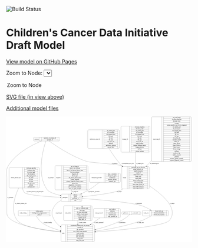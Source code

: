 <link rel='stylesheet' href="assets/style.css">
<link rel='stylesheet' href="https://unpkg.com/leaflet@1.5.1/dist/leaflet.css" integrity="sha512-xwE/Az9zrjBIphAcBb3F6JVqxf46+CDLwfLMHloNu6KEQCAWi6HcDUbeOfBIptF7tcCzusKFjFw2yuvEpDL9wQ==" crossorigin="">
<script type="text/javascript" src="https://code.jquery.com/jquery-3.2.1.min.js"></script>
<script type="text/javascript"  src="https://unpkg.com/leaflet@1.5.1/dist/leaflet.js"></script>
<script type="text/javascript" src="assets/actions.js"></script>

![Build Status](https://github.com/CBIIT/ccdi-model/actions/workflows/model-test-and-deploy.yml/badge.svg)

# Children's Cancer Data Initiative Draft Model

[View model on GitHub Pages](https://cbiit.github.io/ccdi-model/)



Zoom to Node: <select id="node_select">
  <option value="">Zoom to Node</option>
</select>
<div id="model"></div>

<p>
<a href="./model-desc/ccdi-model.svg">SVG file (in view above)</a>
<p>
<a href="./model-desc">Additional model files</a>
<div id='graph' style='display:off;'>
<svg width="2288pt" height="1551pt"
 viewBox="0.00 0.00 2288.45 1551.00" xmlns="http://www.w3.org/2000/svg" xmlns:xlink="http://www.w3.org/1999/xlink">
<g id="graph0" class="graph" transform="scale(1 1) rotate(0) translate(4 1547)">
<title>Perl</title>
<polygon fill="#ffffff" stroke="transparent" points="-4,4 -4,-1547 2284.4536,-1547 2284.4536,4 -4,4"/>
<!-- participant -->
<g id="node1" class="node">
<title>participant</title>
<path fill="none" stroke="#000000" d="M685.4536,-495.5C685.4536,-495.5 916.4536,-495.5 916.4536,-495.5 922.4536,-495.5 928.4536,-501.5 928.4536,-507.5 928.4536,-507.5 928.4536,-575.5 928.4536,-575.5 928.4536,-581.5 922.4536,-587.5 916.4536,-587.5 916.4536,-587.5 685.4536,-587.5 685.4536,-587.5 679.4536,-587.5 673.4536,-581.5 673.4536,-575.5 673.4536,-575.5 673.4536,-507.5 673.4536,-507.5 673.4536,-501.5 679.4536,-495.5 685.4536,-495.5"/>
<text text-anchor="middle" x="721.4536" y="-537.8" font-family="Times,serif" font-size="14.00" fill="#000000">participant</text>
<polyline fill="none" stroke="#000000" points="769.4536,-495.5 769.4536,-587.5 "/>
<text text-anchor="middle" x="779.9536" y="-537.8" font-family="Times,serif" font-size="14.00" fill="#000000"> </text>
<polyline fill="none" stroke="#000000" points="790.4536,-495.5 790.4536,-587.5 "/>
<text text-anchor="middle" x="848.9536" y="-572.3" font-family="Times,serif" font-size="14.00" fill="#000000">ethnicity</text>
<polyline fill="none" stroke="#000000" points="790.4536,-564.5 907.4536,-564.5 "/>
<text text-anchor="middle" x="848.9536" y="-549.3" font-family="Times,serif" font-size="14.00" fill="#000000">gender</text>
<polyline fill="none" stroke="#000000" points="790.4536,-541.5 907.4536,-541.5 "/>
<text text-anchor="middle" x="848.9536" y="-526.3" font-family="Times,serif" font-size="14.00" fill="#000000">participant_id</text>
<polyline fill="none" stroke="#000000" points="790.4536,-518.5 907.4536,-518.5 "/>
<text text-anchor="middle" x="848.9536" y="-503.3" font-family="Times,serif" font-size="14.00" fill="#000000">race</text>
<polyline fill="none" stroke="#000000" points="907.4536,-495.5 907.4536,-587.5 "/>
<text text-anchor="middle" x="917.9536" y="-537.8" font-family="Times,serif" font-size="14.00" fill="#000000"> </text>
</g>
<!-- study -->
<g id="node12" class="node">
<title>study</title>
<path fill="none" stroke="#000000" d="M683.9536,-.5C683.9536,-.5 1073.9536,-.5 1073.9536,-.5 1079.9536,-.5 1085.9536,-6.5 1085.9536,-12.5 1085.9536,-12.5 1085.9536,-195.5 1085.9536,-195.5 1085.9536,-201.5 1079.9536,-207.5 1073.9536,-207.5 1073.9536,-207.5 683.9536,-207.5 683.9536,-207.5 677.9536,-207.5 671.9536,-201.5 671.9536,-195.5 671.9536,-195.5 671.9536,-12.5 671.9536,-12.5 671.9536,-6.5 677.9536,-.5 683.9536,-.5"/>
<text text-anchor="middle" x="699.9536" y="-100.3" font-family="Times,serif" font-size="14.00" fill="#000000">study</text>
<polyline fill="none" stroke="#000000" points="727.9536,-.5 727.9536,-207.5 "/>
<text text-anchor="middle" x="738.4536" y="-100.3" font-family="Times,serif" font-size="14.00" fill="#000000"> </text>
<polyline fill="none" stroke="#000000" points="748.9536,-.5 748.9536,-207.5 "/>
<text text-anchor="middle" x="906.9536" y="-192.3" font-family="Times,serif" font-size="14.00" fill="#000000">experimental_strategy_and_data_subtype</text>
<polyline fill="none" stroke="#000000" points="748.9536,-184.5 1064.9536,-184.5 "/>
<text text-anchor="middle" x="906.9536" y="-169.3" font-family="Times,serif" font-size="14.00" fill="#000000">external_url</text>
<polyline fill="none" stroke="#000000" points="748.9536,-161.5 1064.9536,-161.5 "/>
<text text-anchor="middle" x="906.9536" y="-146.3" font-family="Times,serif" font-size="14.00" fill="#000000">phs_accession</text>
<polyline fill="none" stroke="#000000" points="748.9536,-138.5 1064.9536,-138.5 "/>
<text text-anchor="middle" x="906.9536" y="-123.3" font-family="Times,serif" font-size="14.00" fill="#000000">size_of_data_being_uploaded</text>
<polyline fill="none" stroke="#000000" points="748.9536,-115.5 1064.9536,-115.5 "/>
<text text-anchor="middle" x="906.9536" y="-100.3" font-family="Times,serif" font-size="14.00" fill="#000000">study_acronym</text>
<polyline fill="none" stroke="#000000" points="748.9536,-92.5 1064.9536,-92.5 "/>
<text text-anchor="middle" x="906.9536" y="-77.3" font-family="Times,serif" font-size="14.00" fill="#000000">study_data_types</text>
<polyline fill="none" stroke="#000000" points="748.9536,-69.5 1064.9536,-69.5 "/>
<text text-anchor="middle" x="906.9536" y="-54.3" font-family="Times,serif" font-size="14.00" fill="#000000">study_description</text>
<polyline fill="none" stroke="#000000" points="748.9536,-46.5 1064.9536,-46.5 "/>
<text text-anchor="middle" x="906.9536" y="-31.3" font-family="Times,serif" font-size="14.00" fill="#000000">study_name</text>
<polyline fill="none" stroke="#000000" points="748.9536,-23.5 1064.9536,-23.5 "/>
<text text-anchor="middle" x="906.9536" y="-8.3" font-family="Times,serif" font-size="14.00" fill="#000000">study_short_title</text>
<polyline fill="none" stroke="#000000" points="1064.9536,-.5 1064.9536,-207.5 "/>
<text text-anchor="middle" x="1075.4536" y="-100.3" font-family="Times,serif" font-size="14.00" fill="#000000"> </text>
</g>
<!-- participant&#45;&gt;study -->
<g id="edge16" class="edge">
<title>participant&#45;&gt;study</title>
<path fill="none" stroke="#000000" d="M673.36,-508.1583C642.1323,-493.6736 612.4134,-473.0997 593.9536,-444 549.9096,-374.5694 551.9387,-329.677 593.9536,-259 611.1114,-230.1375 635.7334,-206.3119 663.4128,-186.7426"/>
<polygon fill="#000000" stroke="#000000" points="665.4216,-189.6091 671.6948,-181.0711 661.4664,-183.8335 665.4216,-189.6091"/>
<text text-anchor="middle" x="644.4536" y="-347.8" font-family="Times,serif" font-size="14.00" fill="#000000">of_participant</text>
</g>
<!-- study_arm -->
<g id="node13" class="node">
<title>study_arm</title>
<path fill="none" stroke="#000000" d="M1686.4536,-317C1686.4536,-317 1983.4536,-317 1983.4536,-317 1989.4536,-317 1995.4536,-323 1995.4536,-329 1995.4536,-329 1995.4536,-374 1995.4536,-374 1995.4536,-380 1989.4536,-386 1983.4536,-386 1983.4536,-386 1686.4536,-386 1686.4536,-386 1680.4536,-386 1674.4536,-380 1674.4536,-374 1674.4536,-374 1674.4536,-329 1674.4536,-329 1674.4536,-323 1680.4536,-317 1686.4536,-317"/>
<text text-anchor="middle" x="1720.4536" y="-347.8" font-family="Times,serif" font-size="14.00" fill="#000000">study_arm</text>
<polyline fill="none" stroke="#000000" points="1766.4536,-317 1766.4536,-386 "/>
<text text-anchor="middle" x="1776.9536" y="-347.8" font-family="Times,serif" font-size="14.00" fill="#000000"> </text>
<polyline fill="none" stroke="#000000" points="1787.4536,-317 1787.4536,-386 "/>
<text text-anchor="middle" x="1880.9536" y="-370.8" font-family="Times,serif" font-size="14.00" fill="#000000">clinical_trial_arm</text>
<polyline fill="none" stroke="#000000" points="1787.4536,-363 1974.4536,-363 "/>
<text text-anchor="middle" x="1880.9536" y="-347.8" font-family="Times,serif" font-size="14.00" fill="#000000">clinical_trial_identifier</text>
<polyline fill="none" stroke="#000000" points="1787.4536,-340 1974.4536,-340 "/>
<text text-anchor="middle" x="1880.9536" y="-324.8" font-family="Times,serif" font-size="14.00" fill="#000000">clinical_trial_repository</text>
<polyline fill="none" stroke="#000000" points="1974.4536,-317 1974.4536,-386 "/>
<text text-anchor="middle" x="1984.9536" y="-347.8" font-family="Times,serif" font-size="14.00" fill="#000000"> </text>
</g>
<!-- participant&#45;&gt;study_arm -->
<g id="edge17" class="edge">
<title>participant&#45;&gt;study_arm</title>
<path fill="none" stroke="#000000" d="M928.5615,-533.1418C1134.5686,-518.6362 1530.882,-486.2595 1664.9536,-444 1703.6189,-431.8127 1743.6005,-410.5658 1775.0685,-391.5065"/>
<polygon fill="#000000" stroke="#000000" points="1777.0214,-394.4145 1783.7102,-386.1981 1773.3575,-388.45 1777.0214,-394.4145"/>
<text text-anchor="middle" x="1629.4536" y="-465.8" font-family="Times,serif" font-size="14.00" fill="#000000">of_participant</text>
</g>
<!-- clinical_measure_file -->
<g id="node2" class="node">
<title>clinical_measure_file</title>
<path fill="none" stroke="#000000" d="M43.9536,-662.5C43.9536,-662.5 395.9536,-662.5 395.9536,-662.5 401.9536,-662.5 407.9536,-668.5 407.9536,-674.5 407.9536,-674.5 407.9536,-903.5 407.9536,-903.5 407.9536,-909.5 401.9536,-915.5 395.9536,-915.5 395.9536,-915.5 43.9536,-915.5 43.9536,-915.5 37.9536,-915.5 31.9536,-909.5 31.9536,-903.5 31.9536,-903.5 31.9536,-674.5 31.9536,-674.5 31.9536,-668.5 37.9536,-662.5 43.9536,-662.5"/>
<text text-anchor="middle" x="115.4536" y="-785.3" font-family="Times,serif" font-size="14.00" fill="#000000">clinical_measure_file</text>
<polyline fill="none" stroke="#000000" points="198.9536,-662.5 198.9536,-915.5 "/>
<text text-anchor="middle" x="209.4536" y="-785.3" font-family="Times,serif" font-size="14.00" fill="#000000"> </text>
<polyline fill="none" stroke="#000000" points="219.9536,-662.5 219.9536,-915.5 "/>
<text text-anchor="middle" x="303.4536" y="-900.3" font-family="Times,serif" font-size="14.00" fill="#000000">checksum_algorithm</text>
<polyline fill="none" stroke="#000000" points="219.9536,-892.5 386.9536,-892.5 "/>
<text text-anchor="middle" x="303.4536" y="-877.3" font-family="Times,serif" font-size="14.00" fill="#000000">checksum_value</text>
<polyline fill="none" stroke="#000000" points="219.9536,-869.5 386.9536,-869.5 "/>
<text text-anchor="middle" x="303.4536" y="-854.3" font-family="Times,serif" font-size="14.00" fill="#000000">dcf_indexd_guid</text>
<polyline fill="none" stroke="#000000" points="219.9536,-846.5 386.9536,-846.5 "/>
<text text-anchor="middle" x="303.4536" y="-831.3" font-family="Times,serif" font-size="14.00" fill="#000000">file_description</text>
<polyline fill="none" stroke="#000000" points="219.9536,-823.5 386.9536,-823.5 "/>
<text text-anchor="middle" x="303.4536" y="-808.3" font-family="Times,serif" font-size="14.00" fill="#000000">file_mapping_level</text>
<polyline fill="none" stroke="#000000" points="219.9536,-800.5 386.9536,-800.5 "/>
<text text-anchor="middle" x="303.4536" y="-785.3" font-family="Times,serif" font-size="14.00" fill="#000000">file_name</text>
<polyline fill="none" stroke="#000000" points="219.9536,-777.5 386.9536,-777.5 "/>
<text text-anchor="middle" x="303.4536" y="-762.3" font-family="Times,serif" font-size="14.00" fill="#000000">file_size</text>
<polyline fill="none" stroke="#000000" points="219.9536,-754.5 386.9536,-754.5 "/>
<text text-anchor="middle" x="303.4536" y="-739.3" font-family="Times,serif" font-size="14.00" fill="#000000">file_type</text>
<polyline fill="none" stroke="#000000" points="219.9536,-731.5 386.9536,-731.5 "/>
<text text-anchor="middle" x="303.4536" y="-716.3" font-family="Times,serif" font-size="14.00" fill="#000000">file_url_in_cds</text>
<polyline fill="none" stroke="#000000" points="219.9536,-708.5 386.9536,-708.5 "/>
<text text-anchor="middle" x="303.4536" y="-693.3" font-family="Times,serif" font-size="14.00" fill="#000000">md5sum</text>
<polyline fill="none" stroke="#000000" points="219.9536,-685.5 386.9536,-685.5 "/>
<text text-anchor="middle" x="303.4536" y="-670.3" font-family="Times,serif" font-size="14.00" fill="#000000">participant_list</text>
<polyline fill="none" stroke="#000000" points="386.9536,-662.5 386.9536,-915.5 "/>
<text text-anchor="middle" x="397.4536" y="-785.3" font-family="Times,serif" font-size="14.00" fill="#000000"> </text>
</g>
<!-- clinical_measure_file&#45;&gt;participant -->
<g id="edge18" class="edge">
<title>clinical_measure_file&#45;&gt;participant</title>
<path fill="none" stroke="#000000" d="M197.5541,-662.4468C199.9629,-641.5994 206.8208,-621.7051 220.9536,-606 250.0579,-573.6579 501.2509,-555.6782 663.381,-547.3484"/>
<polygon fill="#000000" stroke="#000000" points="663.6349,-550.8401 673.4447,-546.8378 663.2802,-543.8491 663.6349,-550.8401"/>
<text text-anchor="middle" x="350.4536" y="-609.8" font-family="Times,serif" font-size="14.00" fill="#000000">of_clinical_measure_file_participant</text>
</g>
<!-- clinical_measure_file&#45;&gt;study -->
<g id="edge1" class="edge">
<title>clinical_measure_file&#45;&gt;study</title>
<path fill="none" stroke="#000000" d="M150.0695,-662.3152C95.8555,-545.0165 43.9856,-372.1338 135.9536,-259 201.3122,-178.5997 466.7678,-138.4871 661.8082,-119.5054"/>
<polygon fill="#000000" stroke="#000000" points="662.2969,-122.9746 671.9164,-118.5343 661.6275,-116.0067 662.2969,-122.9746"/>
<text text-anchor="middle" x="176.9536" y="-465.8" font-family="Times,serif" font-size="14.00" fill="#000000">of_clinical_measure_file</text>
</g>
<!-- diagnosis -->
<g id="node3" class="node">
<title>diagnosis</title>
<path fill="none" stroke="#000000" d="M609.4536,-639.5C609.4536,-639.5 992.4536,-639.5 992.4536,-639.5 998.4536,-639.5 1004.4536,-645.5 1004.4536,-651.5 1004.4536,-651.5 1004.4536,-926.5 1004.4536,-926.5 1004.4536,-932.5 998.4536,-938.5 992.4536,-938.5 992.4536,-938.5 609.4536,-938.5 609.4536,-938.5 603.4536,-938.5 597.4536,-932.5 597.4536,-926.5 597.4536,-926.5 597.4536,-651.5 597.4536,-651.5 597.4536,-645.5 603.4536,-639.5 609.4536,-639.5"/>
<text text-anchor="middle" x="639.4536" y="-785.3" font-family="Times,serif" font-size="14.00" fill="#000000">diagnosis</text>
<polyline fill="none" stroke="#000000" points="681.4536,-639.5 681.4536,-938.5 "/>
<text text-anchor="middle" x="691.9536" y="-785.3" font-family="Times,serif" font-size="14.00" fill="#000000"> </text>
<polyline fill="none" stroke="#000000" points="702.4536,-639.5 702.4536,-938.5 "/>
<text text-anchor="middle" x="842.9536" y="-923.3" font-family="Times,serif" font-size="14.00" fill="#000000">age_at_diagnosis</text>
<polyline fill="none" stroke="#000000" points="702.4536,-915.5 983.4536,-915.5 "/>
<text text-anchor="middle" x="842.9536" y="-900.3" font-family="Times,serif" font-size="14.00" fill="#000000">days_to_last_followup</text>
<polyline fill="none" stroke="#000000" points="702.4536,-892.5 983.4536,-892.5 "/>
<text text-anchor="middle" x="842.9536" y="-877.3" font-family="Times,serif" font-size="14.00" fill="#000000">days_to_last_known_disease_status</text>
<polyline fill="none" stroke="#000000" points="702.4536,-869.5 983.4536,-869.5 "/>
<text text-anchor="middle" x="842.9536" y="-854.3" font-family="Times,serif" font-size="14.00" fill="#000000">days_to_recurrence</text>
<polyline fill="none" stroke="#000000" points="702.4536,-846.5 983.4536,-846.5 "/>
<text text-anchor="middle" x="842.9536" y="-831.3" font-family="Times,serif" font-size="14.00" fill="#000000">diagnosis_id</text>
<polyline fill="none" stroke="#000000" points="702.4536,-823.5 983.4536,-823.5 "/>
<text text-anchor="middle" x="842.9536" y="-808.3" font-family="Times,serif" font-size="14.00" fill="#000000">disease_type</text>
<polyline fill="none" stroke="#000000" points="702.4536,-800.5 983.4536,-800.5 "/>
<text text-anchor="middle" x="842.9536" y="-785.3" font-family="Times,serif" font-size="14.00" fill="#000000">last_known_disease_status</text>
<polyline fill="none" stroke="#000000" points="702.4536,-777.5 983.4536,-777.5 "/>
<text text-anchor="middle" x="842.9536" y="-762.3" font-family="Times,serif" font-size="14.00" fill="#000000">primary_diagnosis</text>
<polyline fill="none" stroke="#000000" points="702.4536,-754.5 983.4536,-754.5 "/>
<text text-anchor="middle" x="842.9536" y="-739.3" font-family="Times,serif" font-size="14.00" fill="#000000">primary_diagnosis_reference_source</text>
<polyline fill="none" stroke="#000000" points="702.4536,-731.5 983.4536,-731.5 "/>
<text text-anchor="middle" x="842.9536" y="-716.3" font-family="Times,serif" font-size="14.00" fill="#000000">primary_site</text>
<polyline fill="none" stroke="#000000" points="702.4536,-708.5 983.4536,-708.5 "/>
<text text-anchor="middle" x="842.9536" y="-693.3" font-family="Times,serif" font-size="14.00" fill="#000000">progression_or_recurrence</text>
<polyline fill="none" stroke="#000000" points="702.4536,-685.5 983.4536,-685.5 "/>
<text text-anchor="middle" x="842.9536" y="-670.3" font-family="Times,serif" font-size="14.00" fill="#000000">site_of_resection_or_biopsy</text>
<polyline fill="none" stroke="#000000" points="702.4536,-662.5 983.4536,-662.5 "/>
<text text-anchor="middle" x="842.9536" y="-647.3" font-family="Times,serif" font-size="14.00" fill="#000000">tissue_or_organ_of_origin</text>
<polyline fill="none" stroke="#000000" points="983.4536,-639.5 983.4536,-938.5 "/>
<text text-anchor="middle" x="993.9536" y="-785.3" font-family="Times,serif" font-size="14.00" fill="#000000"> </text>
</g>
<!-- diagnosis&#45;&gt;participant -->
<g id="edge9" class="edge">
<title>diagnosis&#45;&gt;participant</title>
<path fill="none" stroke="#000000" d="M800.9536,-639.3186C800.9536,-624.7641 800.9536,-610.7108 800.9536,-598.0135"/>
<polygon fill="#000000" stroke="#000000" points="804.4537,-597.6855 800.9536,-587.6855 797.4537,-597.6855 804.4537,-597.6855"/>
<text text-anchor="middle" x="845.4536" y="-609.8" font-family="Times,serif" font-size="14.00" fill="#000000">of_diagnosis</text>
</g>
<!-- study_funding -->
<g id="node4" class="node">
<title>study_funding</title>
<path fill="none" stroke="#000000" d="M157.4536,-317C157.4536,-317 536.4536,-317 536.4536,-317 542.4536,-317 548.4536,-323 548.4536,-329 548.4536,-329 548.4536,-374 548.4536,-374 548.4536,-380 542.4536,-386 536.4536,-386 536.4536,-386 157.4536,-386 157.4536,-386 151.4536,-386 145.4536,-380 145.4536,-374 145.4536,-374 145.4536,-329 145.4536,-329 145.4536,-323 151.4536,-317 157.4536,-317"/>
<text text-anchor="middle" x="204.9536" y="-347.8" font-family="Times,serif" font-size="14.00" fill="#000000">study_funding</text>
<polyline fill="none" stroke="#000000" points="264.4536,-317 264.4536,-386 "/>
<text text-anchor="middle" x="274.9536" y="-347.8" font-family="Times,serif" font-size="14.00" fill="#000000"> </text>
<polyline fill="none" stroke="#000000" points="285.4536,-317 285.4536,-386 "/>
<text text-anchor="middle" x="406.4536" y="-370.8" font-family="Times,serif" font-size="14.00" fill="#000000">funding_agency</text>
<polyline fill="none" stroke="#000000" points="285.4536,-363 527.4536,-363 "/>
<text text-anchor="middle" x="406.4536" y="-347.8" font-family="Times,serif" font-size="14.00" fill="#000000">funding_source_program_name</text>
<polyline fill="none" stroke="#000000" points="285.4536,-340 527.4536,-340 "/>
<text text-anchor="middle" x="406.4536" y="-324.8" font-family="Times,serif" font-size="14.00" fill="#000000">grant_id</text>
<polyline fill="none" stroke="#000000" points="527.4536,-317 527.4536,-386 "/>
<text text-anchor="middle" x="537.9536" y="-347.8" font-family="Times,serif" font-size="14.00" fill="#000000"> </text>
</g>
<!-- study_funding&#45;&gt;study -->
<g id="edge3" class="edge">
<title>study_funding&#45;&gt;study</title>
<path fill="none" stroke="#000000" d="M366.1149,-316.9502C383.6117,-288.5042 412.0353,-249.2093 446.9536,-226 510.8548,-183.5267 589.501,-155.678 662.0992,-137.4873"/>
<polygon fill="#000000" stroke="#000000" points="662.9627,-140.8793 671.8393,-135.095 661.293,-134.0813 662.9627,-140.8793"/>
<text text-anchor="middle" x="508.9536" y="-229.8" font-family="Times,serif" font-size="14.00" fill="#000000">of_study_funding</text>
</g>
<!-- sample -->
<g id="node5" class="node">
<title>sample</title>
<path fill="none" stroke="#000000" d="M1432.9536,-651C1432.9536,-651 1746.9536,-651 1746.9536,-651 1752.9536,-651 1758.9536,-657 1758.9536,-663 1758.9536,-663 1758.9536,-915 1758.9536,-915 1758.9536,-921 1752.9536,-927 1746.9536,-927 1746.9536,-927 1432.9536,-927 1432.9536,-927 1426.9536,-927 1420.9536,-921 1420.9536,-915 1420.9536,-915 1420.9536,-663 1420.9536,-663 1420.9536,-657 1426.9536,-651 1432.9536,-651"/>
<text text-anchor="middle" x="1454.9536" y="-785.3" font-family="Times,serif" font-size="14.00" fill="#000000">sample</text>
<polyline fill="none" stroke="#000000" points="1488.9536,-651 1488.9536,-927 "/>
<text text-anchor="middle" x="1499.4536" y="-785.3" font-family="Times,serif" font-size="14.00" fill="#000000"> </text>
<polyline fill="none" stroke="#000000" points="1509.9536,-651 1509.9536,-927 "/>
<text text-anchor="middle" x="1623.9536" y="-911.8" font-family="Times,serif" font-size="14.00" fill="#000000">participant_age_at_collection</text>
<polyline fill="none" stroke="#000000" points="1509.9536,-904 1737.9536,-904 "/>
<text text-anchor="middle" x="1623.9536" y="-888.8" font-family="Times,serif" font-size="14.00" fill="#000000">sample_anatomic_site</text>
<polyline fill="none" stroke="#000000" points="1509.9536,-881 1737.9536,-881 "/>
<text text-anchor="middle" x="1623.9536" y="-865.8" font-family="Times,serif" font-size="14.00" fill="#000000">sample_description</text>
<polyline fill="none" stroke="#000000" points="1509.9536,-858 1737.9536,-858 "/>
<text text-anchor="middle" x="1623.9536" y="-842.8" font-family="Times,serif" font-size="14.00" fill="#000000">sample_id</text>
<polyline fill="none" stroke="#000000" points="1509.9536,-835 1737.9536,-835 "/>
<text text-anchor="middle" x="1623.9536" y="-819.8" font-family="Times,serif" font-size="14.00" fill="#000000">sample_tumor_status</text>
<polyline fill="none" stroke="#000000" points="1509.9536,-812 1737.9536,-812 "/>
<text text-anchor="middle" x="1623.9536" y="-796.8" font-family="Times,serif" font-size="14.00" fill="#000000">sample_type</text>
<polyline fill="none" stroke="#000000" points="1509.9536,-789 1737.9536,-789 "/>
<text text-anchor="middle" x="1623.9536" y="-773.8" font-family="Times,serif" font-size="14.00" fill="#000000">tumor_grade</text>
<polyline fill="none" stroke="#000000" points="1509.9536,-766 1737.9536,-766 "/>
<text text-anchor="middle" x="1623.9536" y="-750.8" font-family="Times,serif" font-size="14.00" fill="#000000">tumor_incidence_type</text>
<polyline fill="none" stroke="#000000" points="1509.9536,-743 1737.9536,-743 "/>
<text text-anchor="middle" x="1623.9536" y="-727.8" font-family="Times,serif" font-size="14.00" fill="#000000">tumor_morphology</text>
<polyline fill="none" stroke="#000000" points="1509.9536,-720 1737.9536,-720 "/>
<text text-anchor="middle" x="1623.9536" y="-704.8" font-family="Times,serif" font-size="14.00" fill="#000000">tumor_stage_clinical_m</text>
<polyline fill="none" stroke="#000000" points="1509.9536,-697 1737.9536,-697 "/>
<text text-anchor="middle" x="1623.9536" y="-681.8" font-family="Times,serif" font-size="14.00" fill="#000000">tumor_stage_clinical_n</text>
<polyline fill="none" stroke="#000000" points="1509.9536,-674 1737.9536,-674 "/>
<text text-anchor="middle" x="1623.9536" y="-658.8" font-family="Times,serif" font-size="14.00" fill="#000000">tumor_stage_clinical_t</text>
<polyline fill="none" stroke="#000000" points="1737.9536,-651 1737.9536,-927 "/>
<text text-anchor="middle" x="1748.4536" y="-785.3" font-family="Times,serif" font-size="14.00" fill="#000000"> </text>
</g>
<!-- sample&#45;&gt;participant -->
<g id="edge10" class="edge">
<title>sample&#45;&gt;participant</title>
<path fill="none" stroke="#000000" d="M1436.032,-650.94C1428.4388,-646.5847 1420.7321,-642.5721 1412.9536,-639 1330.7351,-601.243 1092.4066,-571.0149 938.5704,-554.7192"/>
<polygon fill="#000000" stroke="#000000" points="938.8736,-551.2319 928.5622,-553.666 938.141,-558.1934 938.8736,-551.2319"/>
<text text-anchor="middle" x="1389.4536" y="-609.8" font-family="Times,serif" font-size="14.00" fill="#000000">of_sample</text>
</g>
<!-- sample&#45;&gt;study -->
<g id="edge11" class="edge">
<title>sample&#45;&gt;study</title>
<path fill="none" stroke="#000000" d="M1759.1453,-690.061C1923.5872,-581.6981 2131.3782,-404.0197 2004.9536,-259 1946.2065,-191.6121 1406.3855,-141.9589 1096.0234,-118.7006"/>
<polygon fill="#000000" stroke="#000000" points="1096.2277,-115.2062 1085.9949,-117.9523 1095.7067,-122.1868 1096.2277,-115.2062"/>
<text text-anchor="middle" x="2041.4536" y="-465.8" font-family="Times,serif" font-size="14.00" fill="#000000">of_sample</text>
</g>
<!-- sequencing_file -->
<g id="node6" class="node">
<title>sequencing_file</title>
<path fill="none" stroke="#000000" d="M1799.4536,-990.5C1799.4536,-990.5 2268.4536,-990.5 2268.4536,-990.5 2274.4536,-990.5 2280.4536,-996.5 2280.4536,-1002.5 2280.4536,-1002.5 2280.4536,-1530.5 2280.4536,-1530.5 2280.4536,-1536.5 2274.4536,-1542.5 2268.4536,-1542.5 2268.4536,-1542.5 1799.4536,-1542.5 1799.4536,-1542.5 1793.4536,-1542.5 1787.4536,-1536.5 1787.4536,-1530.5 1787.4536,-1530.5 1787.4536,-1002.5 1787.4536,-1002.5 1787.4536,-996.5 1793.4536,-990.5 1799.4536,-990.5"/>
<text text-anchor="middle" x="1851.4536" y="-1262.8" font-family="Times,serif" font-size="14.00" fill="#000000">sequencing_file</text>
<polyline fill="none" stroke="#000000" points="1915.4536,-990.5 1915.4536,-1542.5 "/>
<text text-anchor="middle" x="1925.9536" y="-1262.8" font-family="Times,serif" font-size="14.00" fill="#000000"> </text>
<polyline fill="none" stroke="#000000" points="1936.4536,-990.5 1936.4536,-1542.5 "/>
<text text-anchor="middle" x="2097.9536" y="-1527.3" font-family="Times,serif" font-size="14.00" fill="#000000">avg_read_length</text>
<polyline fill="none" stroke="#000000" points="1936.4536,-1519.5 2259.4536,-1519.5 "/>
<text text-anchor="middle" x="2097.9536" y="-1504.3" font-family="Times,serif" font-size="14.00" fill="#000000">checksum_algorithm</text>
<polyline fill="none" stroke="#000000" points="1936.4536,-1496.5 2259.4536,-1496.5 "/>
<text text-anchor="middle" x="2097.9536" y="-1481.3" font-family="Times,serif" font-size="14.00" fill="#000000">checksum_value</text>
<polyline fill="none" stroke="#000000" points="1936.4536,-1473.5 2259.4536,-1473.5 "/>
<text text-anchor="middle" x="2097.9536" y="-1458.3" font-family="Times,serif" font-size="14.00" fill="#000000">coverage</text>
<polyline fill="none" stroke="#000000" points="1936.4536,-1450.5 2259.4536,-1450.5 "/>
<text text-anchor="middle" x="2097.9536" y="-1435.3" font-family="Times,serif" font-size="14.00" fill="#000000">custom_assembly_fasta_file_for_alignment</text>
<polyline fill="none" stroke="#000000" points="1936.4536,-1427.5 2259.4536,-1427.5 "/>
<text text-anchor="middle" x="2097.9536" y="-1412.3" font-family="Times,serif" font-size="14.00" fill="#000000">dcf_indexd_guid</text>
<polyline fill="none" stroke="#000000" points="1936.4536,-1404.5 2259.4536,-1404.5 "/>
<text text-anchor="middle" x="2097.9536" y="-1389.3" font-family="Times,serif" font-size="14.00" fill="#000000">file_description</text>
<polyline fill="none" stroke="#000000" points="1936.4536,-1381.5 2259.4536,-1381.5 "/>
<text text-anchor="middle" x="2097.9536" y="-1366.3" font-family="Times,serif" font-size="14.00" fill="#000000">file_mapping_level</text>
<polyline fill="none" stroke="#000000" points="1936.4536,-1358.5 2259.4536,-1358.5 "/>
<text text-anchor="middle" x="2097.9536" y="-1343.3" font-family="Times,serif" font-size="14.00" fill="#000000">file_name</text>
<polyline fill="none" stroke="#000000" points="1936.4536,-1335.5 2259.4536,-1335.5 "/>
<text text-anchor="middle" x="2097.9536" y="-1320.3" font-family="Times,serif" font-size="14.00" fill="#000000">file_size</text>
<polyline fill="none" stroke="#000000" points="1936.4536,-1312.5 2259.4536,-1312.5 "/>
<text text-anchor="middle" x="2097.9536" y="-1297.3" font-family="Times,serif" font-size="14.00" fill="#000000">file_type</text>
<polyline fill="none" stroke="#000000" points="1936.4536,-1289.5 2259.4536,-1289.5 "/>
<text text-anchor="middle" x="2097.9536" y="-1274.3" font-family="Times,serif" font-size="14.00" fill="#000000">file_url_in_cds</text>
<polyline fill="none" stroke="#000000" points="1936.4536,-1266.5 2259.4536,-1266.5 "/>
<text text-anchor="middle" x="2097.9536" y="-1251.3" font-family="Times,serif" font-size="14.00" fill="#000000">instrument_model</text>
<polyline fill="none" stroke="#000000" points="1936.4536,-1243.5 2259.4536,-1243.5 "/>
<text text-anchor="middle" x="2097.9536" y="-1228.3" font-family="Times,serif" font-size="14.00" fill="#000000">library_id</text>
<polyline fill="none" stroke="#000000" points="1936.4536,-1220.5 2259.4536,-1220.5 "/>
<text text-anchor="middle" x="2097.9536" y="-1205.3" font-family="Times,serif" font-size="14.00" fill="#000000">library_layout</text>
<polyline fill="none" stroke="#000000" points="1936.4536,-1197.5 2259.4536,-1197.5 "/>
<text text-anchor="middle" x="2097.9536" y="-1182.3" font-family="Times,serif" font-size="14.00" fill="#000000">library_selection</text>
<polyline fill="none" stroke="#000000" points="1936.4536,-1174.5 2259.4536,-1174.5 "/>
<text text-anchor="middle" x="2097.9536" y="-1159.3" font-family="Times,serif" font-size="14.00" fill="#000000">library_source</text>
<polyline fill="none" stroke="#000000" points="1936.4536,-1151.5 2259.4536,-1151.5 "/>
<text text-anchor="middle" x="2097.9536" y="-1136.3" font-family="Times,serif" font-size="14.00" fill="#000000">library_strategy</text>
<polyline fill="none" stroke="#000000" points="1936.4536,-1128.5 2259.4536,-1128.5 "/>
<text text-anchor="middle" x="2097.9536" y="-1113.3" font-family="Times,serif" font-size="14.00" fill="#000000">md5sum</text>
<polyline fill="none" stroke="#000000" points="1936.4536,-1105.5 2259.4536,-1105.5 "/>
<text text-anchor="middle" x="2097.9536" y="-1090.3" font-family="Times,serif" font-size="14.00" fill="#000000">number_of_bp</text>
<polyline fill="none" stroke="#000000" points="1936.4536,-1082.5 2259.4536,-1082.5 "/>
<text text-anchor="middle" x="2097.9536" y="-1067.3" font-family="Times,serif" font-size="14.00" fill="#000000">number_of_reads</text>
<polyline fill="none" stroke="#000000" points="1936.4536,-1059.5 2259.4536,-1059.5 "/>
<text text-anchor="middle" x="2097.9536" y="-1044.3" font-family="Times,serif" font-size="14.00" fill="#000000">platform</text>
<polyline fill="none" stroke="#000000" points="1936.4536,-1036.5 2259.4536,-1036.5 "/>
<text text-anchor="middle" x="2097.9536" y="-1021.3" font-family="Times,serif" font-size="14.00" fill="#000000">reference_genome_assembly</text>
<polyline fill="none" stroke="#000000" points="1936.4536,-1013.5 2259.4536,-1013.5 "/>
<text text-anchor="middle" x="2097.9536" y="-998.3" font-family="Times,serif" font-size="14.00" fill="#000000">sequence_alignment_software</text>
<polyline fill="none" stroke="#000000" points="2259.4536,-990.5 2259.4536,-1542.5 "/>
<text text-anchor="middle" x="2269.9536" y="-1262.8" font-family="Times,serif" font-size="14.00" fill="#000000"> </text>
</g>
<!-- sequencing_file&#45;&gt;sample -->
<g id="edge14" class="edge">
<title>sequencing_file&#45;&gt;sample</title>
<path fill="none" stroke="#000000" d="M1787.3715,-1000.1234C1784.2137,-996.7281 1781.0733,-993.3523 1777.9536,-990 1761.215,-972.0127 1743.6153,-953.1414 1726.1757,-934.4669"/>
<polygon fill="#000000" stroke="#000000" points="1728.6253,-931.962 1719.2416,-927.0431 1723.5097,-936.7402 1728.6253,-931.962"/>
<text text-anchor="middle" x="1823.4536" y="-960.8" font-family="Times,serif" font-size="14.00" fill="#000000">of_sequencing_file</text>
</g>
<!-- methylation_array_file -->
<g id="node7" class="node">
<title>methylation_array_file</title>
<path fill="none" stroke="#000000" d="M1013.4536,-1151.5C1013.4536,-1151.5 1380.4536,-1151.5 1380.4536,-1151.5 1386.4536,-1151.5 1392.4536,-1157.5 1392.4536,-1163.5 1392.4536,-1163.5 1392.4536,-1369.5 1392.4536,-1369.5 1392.4536,-1375.5 1386.4536,-1381.5 1380.4536,-1381.5 1380.4536,-1381.5 1013.4536,-1381.5 1013.4536,-1381.5 1007.4536,-1381.5 1001.4536,-1375.5 1001.4536,-1369.5 1001.4536,-1369.5 1001.4536,-1163.5 1001.4536,-1163.5 1001.4536,-1157.5 1007.4536,-1151.5 1013.4536,-1151.5"/>
<text text-anchor="middle" x="1090.4536" y="-1262.8" font-family="Times,serif" font-size="14.00" fill="#000000">methylation_array_file</text>
<polyline fill="none" stroke="#000000" points="1179.4536,-1151.5 1179.4536,-1381.5 "/>
<text text-anchor="middle" x="1189.9536" y="-1262.8" font-family="Times,serif" font-size="14.00" fill="#000000"> </text>
<polyline fill="none" stroke="#000000" points="1200.4536,-1151.5 1200.4536,-1381.5 "/>
<text text-anchor="middle" x="1285.9536" y="-1366.3" font-family="Times,serif" font-size="14.00" fill="#000000">dcf_indexd_guid</text>
<polyline fill="none" stroke="#000000" points="1200.4536,-1358.5 1371.4536,-1358.5 "/>
<text text-anchor="middle" x="1285.9536" y="-1343.3" font-family="Times,serif" font-size="14.00" fill="#000000">file_description</text>
<polyline fill="none" stroke="#000000" points="1200.4536,-1335.5 1371.4536,-1335.5 "/>
<text text-anchor="middle" x="1285.9536" y="-1320.3" font-family="Times,serif" font-size="14.00" fill="#000000">file_mapping_level</text>
<polyline fill="none" stroke="#000000" points="1200.4536,-1312.5 1371.4536,-1312.5 "/>
<text text-anchor="middle" x="1285.9536" y="-1297.3" font-family="Times,serif" font-size="14.00" fill="#000000">file_name</text>
<polyline fill="none" stroke="#000000" points="1200.4536,-1289.5 1371.4536,-1289.5 "/>
<text text-anchor="middle" x="1285.9536" y="-1274.3" font-family="Times,serif" font-size="14.00" fill="#000000">file_size</text>
<polyline fill="none" stroke="#000000" points="1200.4536,-1266.5 1371.4536,-1266.5 "/>
<text text-anchor="middle" x="1285.9536" y="-1251.3" font-family="Times,serif" font-size="14.00" fill="#000000">file_type</text>
<polyline fill="none" stroke="#000000" points="1200.4536,-1243.5 1371.4536,-1243.5 "/>
<text text-anchor="middle" x="1285.9536" y="-1228.3" font-family="Times,serif" font-size="14.00" fill="#000000">file_url_in_cds</text>
<polyline fill="none" stroke="#000000" points="1200.4536,-1220.5 1371.4536,-1220.5 "/>
<text text-anchor="middle" x="1285.9536" y="-1205.3" font-family="Times,serif" font-size="14.00" fill="#000000">md5sum</text>
<polyline fill="none" stroke="#000000" points="1200.4536,-1197.5 1371.4536,-1197.5 "/>
<text text-anchor="middle" x="1285.9536" y="-1182.3" font-family="Times,serif" font-size="14.00" fill="#000000">methylation_platform</text>
<polyline fill="none" stroke="#000000" points="1200.4536,-1174.5 1371.4536,-1174.5 "/>
<text text-anchor="middle" x="1285.9536" y="-1159.3" font-family="Times,serif" font-size="14.00" fill="#000000">reporter_label</text>
<polyline fill="none" stroke="#000000" points="1371.4536,-1151.5 1371.4536,-1381.5 "/>
<text text-anchor="middle" x="1381.9536" y="-1262.8" font-family="Times,serif" font-size="14.00" fill="#000000"> </text>
</g>
<!-- methylation_array_file&#45;&gt;sample -->
<g id="edge19" class="edge">
<title>methylation_array_file&#45;&gt;sample</title>
<path fill="none" stroke="#000000" d="M1263.9323,-1151.3114C1301.4351,-1090.8431 1351.019,-1017.0493 1402.9536,-957 1409.3772,-949.5728 1416.1161,-942.1534 1423.0654,-934.7978"/>
<polygon fill="#000000" stroke="#000000" points="1425.6965,-937.1107 1430.0808,-927.4656 1420.6386,-932.2714 1425.6965,-937.1107"/>
<text text-anchor="middle" x="1494.4536" y="-960.8" font-family="Times,serif" font-size="14.00" fill="#000000">of_methylation_array_file</text>
</g>
<!-- study_admin -->
<g id="node8" class="node">
<title>study_admin</title>
<path fill="none" stroke="#000000" d="M715.9536,-259.5C715.9536,-259.5 1041.9536,-259.5 1041.9536,-259.5 1047.9536,-259.5 1053.9536,-265.5 1053.9536,-271.5 1053.9536,-271.5 1053.9536,-431.5 1053.9536,-431.5 1053.9536,-437.5 1047.9536,-443.5 1041.9536,-443.5 1041.9536,-443.5 715.9536,-443.5 715.9536,-443.5 709.9536,-443.5 703.9536,-437.5 703.9536,-431.5 703.9536,-431.5 703.9536,-271.5 703.9536,-271.5 703.9536,-265.5 709.9536,-259.5 715.9536,-259.5"/>
<text text-anchor="middle" x="757.9536" y="-347.8" font-family="Times,serif" font-size="14.00" fill="#000000">study_admin</text>
<polyline fill="none" stroke="#000000" points="811.9536,-259.5 811.9536,-443.5 "/>
<text text-anchor="middle" x="822.4536" y="-347.8" font-family="Times,serif" font-size="14.00" fill="#000000"> </text>
<polyline fill="none" stroke="#000000" points="832.9536,-259.5 832.9536,-443.5 "/>
<text text-anchor="middle" x="932.9536" y="-428.3" font-family="Times,serif" font-size="14.00" fill="#000000">acl</text>
<polyline fill="none" stroke="#000000" points="832.9536,-420.5 1032.9536,-420.5 "/>
<text text-anchor="middle" x="932.9536" y="-405.3" font-family="Times,serif" font-size="14.00" fill="#000000">adult_or_childhood_study</text>
<polyline fill="none" stroke="#000000" points="832.9536,-397.5 1032.9536,-397.5 "/>
<text text-anchor="middle" x="932.9536" y="-382.3" font-family="Times,serif" font-size="14.00" fill="#000000">data_types</text>
<polyline fill="none" stroke="#000000" points="832.9536,-374.5 1032.9536,-374.5 "/>
<text text-anchor="middle" x="932.9536" y="-359.3" font-family="Times,serif" font-size="14.00" fill="#000000">file_types_and_format</text>
<polyline fill="none" stroke="#000000" points="832.9536,-351.5 1032.9536,-351.5 "/>
<text text-anchor="middle" x="932.9536" y="-336.3" font-family="Times,serif" font-size="14.00" fill="#000000">number_of_participants</text>
<polyline fill="none" stroke="#000000" points="832.9536,-328.5 1032.9536,-328.5 "/>
<text text-anchor="middle" x="932.9536" y="-313.3" font-family="Times,serif" font-size="14.00" fill="#000000">number_of_samples</text>
<polyline fill="none" stroke="#000000" points="832.9536,-305.5 1032.9536,-305.5 "/>
<text text-anchor="middle" x="932.9536" y="-290.3" font-family="Times,serif" font-size="14.00" fill="#000000">organism_species</text>
<polyline fill="none" stroke="#000000" points="832.9536,-282.5 1032.9536,-282.5 "/>
<text text-anchor="middle" x="932.9536" y="-267.3" font-family="Times,serif" font-size="14.00" fill="#000000">study_admin_id</text>
<polyline fill="none" stroke="#000000" points="1032.9536,-259.5 1032.9536,-443.5 "/>
<text text-anchor="middle" x="1043.4536" y="-347.8" font-family="Times,serif" font-size="14.00" fill="#000000"> </text>
</g>
<!-- study_admin&#45;&gt;study -->
<g id="edge12" class="edge">
<title>study_admin&#45;&gt;study</title>
<path fill="none" stroke="#000000" d="M878.9536,-259.3401C878.9536,-245.8477 878.9536,-231.8183 878.9536,-217.9539"/>
<polygon fill="#000000" stroke="#000000" points="882.4537,-217.8977 878.9536,-207.8977 875.4537,-217.8977 882.4537,-217.8977"/>
<text text-anchor="middle" x="935.4536" y="-229.8" font-family="Times,serif" font-size="14.00" fill="#000000">of_study_admin</text>
</g>
<!-- study_personnel -->
<g id="node9" class="node">
<title>study_personnel</title>
<path fill="none" stroke="#000000" d="M1084.4536,-294C1084.4536,-294 1391.4536,-294 1391.4536,-294 1397.4536,-294 1403.4536,-300 1403.4536,-306 1403.4536,-306 1403.4536,-397 1403.4536,-397 1403.4536,-403 1397.4536,-409 1391.4536,-409 1391.4536,-409 1084.4536,-409 1084.4536,-409 1078.4536,-409 1072.4536,-403 1072.4536,-397 1072.4536,-397 1072.4536,-306 1072.4536,-306 1072.4536,-300 1078.4536,-294 1084.4536,-294"/>
<text text-anchor="middle" x="1139.4536" y="-347.8" font-family="Times,serif" font-size="14.00" fill="#000000">study_personnel</text>
<polyline fill="none" stroke="#000000" points="1206.4536,-294 1206.4536,-409 "/>
<text text-anchor="middle" x="1216.9536" y="-347.8" font-family="Times,serif" font-size="14.00" fill="#000000"> </text>
<polyline fill="none" stroke="#000000" points="1227.4536,-294 1227.4536,-409 "/>
<text text-anchor="middle" x="1304.9536" y="-393.8" font-family="Times,serif" font-size="14.00" fill="#000000">email_address</text>
<polyline fill="none" stroke="#000000" points="1227.4536,-386 1382.4536,-386 "/>
<text text-anchor="middle" x="1304.9536" y="-370.8" font-family="Times,serif" font-size="14.00" fill="#000000">institution</text>
<polyline fill="none" stroke="#000000" points="1227.4536,-363 1382.4536,-363 "/>
<text text-anchor="middle" x="1304.9536" y="-347.8" font-family="Times,serif" font-size="14.00" fill="#000000">personnel_name</text>
<polyline fill="none" stroke="#000000" points="1227.4536,-340 1382.4536,-340 "/>
<text text-anchor="middle" x="1304.9536" y="-324.8" font-family="Times,serif" font-size="14.00" fill="#000000">personnel_type</text>
<polyline fill="none" stroke="#000000" points="1227.4536,-317 1382.4536,-317 "/>
<text text-anchor="middle" x="1304.9536" y="-301.8" font-family="Times,serif" font-size="14.00" fill="#000000">study_personnel_id</text>
<polyline fill="none" stroke="#000000" points="1382.4536,-294 1382.4536,-409 "/>
<text text-anchor="middle" x="1392.9536" y="-347.8" font-family="Times,serif" font-size="14.00" fill="#000000"> </text>
</g>
<!-- study_personnel&#45;&gt;study -->
<g id="edge4" class="edge">
<title>study_personnel&#45;&gt;study</title>
<path fill="none" stroke="#000000" d="M1154.2372,-293.7846C1119.4435,-269.7973 1077.8595,-241.1287 1037.6826,-213.4301"/>
<polygon fill="#000000" stroke="#000000" points="1039.6212,-210.5155 1029.4015,-207.721 1035.6479,-216.2786 1039.6212,-210.5155"/>
<text text-anchor="middle" x="1138.4536" y="-229.8" font-family="Times,serif" font-size="14.00" fill="#000000">of_study_personnel</text>
</g>
<!-- publication -->
<g id="node10" class="node">
<title>publication</title>
<path fill="none" stroke="#000000" d="M1433.9536,-333.5C1433.9536,-333.5 1643.9536,-333.5 1643.9536,-333.5 1649.9536,-333.5 1655.9536,-339.5 1655.9536,-345.5 1655.9536,-345.5 1655.9536,-357.5 1655.9536,-357.5 1655.9536,-363.5 1649.9536,-369.5 1643.9536,-369.5 1643.9536,-369.5 1433.9536,-369.5 1433.9536,-369.5 1427.9536,-369.5 1421.9536,-363.5 1421.9536,-357.5 1421.9536,-357.5 1421.9536,-345.5 1421.9536,-345.5 1421.9536,-339.5 1427.9536,-333.5 1433.9536,-333.5"/>
<text text-anchor="middle" x="1470.4536" y="-347.8" font-family="Times,serif" font-size="14.00" fill="#000000">publication</text>
<polyline fill="none" stroke="#000000" points="1518.9536,-333.5 1518.9536,-369.5 "/>
<text text-anchor="middle" x="1529.4536" y="-347.8" font-family="Times,serif" font-size="14.00" fill="#000000"> </text>
<polyline fill="none" stroke="#000000" points="1539.9536,-333.5 1539.9536,-369.5 "/>
<text text-anchor="middle" x="1587.4536" y="-347.8" font-family="Times,serif" font-size="14.00" fill="#000000">pubmed_id</text>
<polyline fill="none" stroke="#000000" points="1634.9536,-333.5 1634.9536,-369.5 "/>
<text text-anchor="middle" x="1645.4536" y="-347.8" font-family="Times,serif" font-size="14.00" fill="#000000"> </text>
</g>
<!-- publication&#45;&gt;study -->
<g id="edge15" class="edge">
<title>publication&#45;&gt;study</title>
<path fill="none" stroke="#000000" d="M1519.0201,-333.368C1495.3317,-312.6916 1453.8474,-279.153 1412.9536,-259 1313.4408,-209.9587 1195.6584,-173.7117 1096.0642,-148.655"/>
<polygon fill="#000000" stroke="#000000" points="1096.7265,-145.213 1086.1767,-146.189 1095.0325,-152.0049 1096.7265,-145.213"/>
<text text-anchor="middle" x="1422.9536" y="-229.8" font-family="Times,serif" font-size="14.00" fill="#000000">of_publication</text>
</g>
<!-- therapeutic_procedure -->
<g id="node11" class="node">
<title>therapeutic_procedure</title>
<path fill="none" stroke="#000000" d="M1034.4536,-731.5C1034.4536,-731.5 1391.4536,-731.5 1391.4536,-731.5 1397.4536,-731.5 1403.4536,-737.5 1403.4536,-743.5 1403.4536,-743.5 1403.4536,-834.5 1403.4536,-834.5 1403.4536,-840.5 1397.4536,-846.5 1391.4536,-846.5 1391.4536,-846.5 1034.4536,-846.5 1034.4536,-846.5 1028.4536,-846.5 1022.4536,-840.5 1022.4536,-834.5 1022.4536,-834.5 1022.4536,-743.5 1022.4536,-743.5 1022.4536,-737.5 1028.4536,-731.5 1034.4536,-731.5"/>
<text text-anchor="middle" x="1112.9536" y="-785.3" font-family="Times,serif" font-size="14.00" fill="#000000">therapeutic_procedure</text>
<polyline fill="none" stroke="#000000" points="1203.4536,-731.5 1203.4536,-846.5 "/>
<text text-anchor="middle" x="1213.9536" y="-785.3" font-family="Times,serif" font-size="14.00" fill="#000000"> </text>
<polyline fill="none" stroke="#000000" points="1224.4536,-731.5 1224.4536,-846.5 "/>
<text text-anchor="middle" x="1303.4536" y="-831.3" font-family="Times,serif" font-size="14.00" fill="#000000">days_to_treatment</text>
<polyline fill="none" stroke="#000000" points="1224.4536,-823.5 1382.4536,-823.5 "/>
<text text-anchor="middle" x="1303.4536" y="-808.3" font-family="Times,serif" font-size="14.00" fill="#000000">therapeutic_agents</text>
<polyline fill="none" stroke="#000000" points="1224.4536,-800.5 1382.4536,-800.5 "/>
<text text-anchor="middle" x="1303.4536" y="-785.3" font-family="Times,serif" font-size="14.00" fill="#000000">treatment_id</text>
<polyline fill="none" stroke="#000000" points="1224.4536,-777.5 1382.4536,-777.5 "/>
<text text-anchor="middle" x="1303.4536" y="-762.3" font-family="Times,serif" font-size="14.00" fill="#000000">treatment_outcome</text>
<polyline fill="none" stroke="#000000" points="1224.4536,-754.5 1382.4536,-754.5 "/>
<text text-anchor="middle" x="1303.4536" y="-739.3" font-family="Times,serif" font-size="14.00" fill="#000000">treatment_type</text>
<polyline fill="none" stroke="#000000" points="1382.4536,-731.5 1382.4536,-846.5 "/>
<text text-anchor="middle" x="1392.9536" y="-785.3" font-family="Times,serif" font-size="14.00" fill="#000000"> </text>
</g>
<!-- therapeutic_procedure&#45;&gt;participant -->
<g id="edge5" class="edge">
<title>therapeutic_procedure&#45;&gt;participant</title>
<path fill="none" stroke="#000000" d="M1144.1836,-731.3099C1106.9988,-701.6516 1059.4763,-666.1389 1013.9536,-639 985.3826,-621.967 953.3263,-605.8656 922.928,-591.8391"/>
<polygon fill="#000000" stroke="#000000" points="924.103,-588.528 913.553,-587.554 921.1929,-594.8944 924.103,-588.528"/>
<text text-anchor="middle" x="1073.9536" y="-609.8" font-family="Times,serif" font-size="14.00" fill="#000000">of_therapeutic_procedure</text>
</g>
<!-- study_arm&#45;&gt;study -->
<g id="edge2" class="edge">
<title>study_arm&#45;&gt;study</title>
<path fill="none" stroke="#000000" d="M1781.4269,-316.8878C1748.9018,-297.2744 1705.8795,-273.7774 1664.9536,-259 1478.835,-191.7967 1256.8263,-151.417 1096.3027,-128.8027"/>
<polygon fill="#000000" stroke="#000000" points="1096.6898,-125.3228 1086.3017,-127.4055 1095.7213,-132.2555 1096.6898,-125.3228"/>
<text text-anchor="middle" x="1651.4536" y="-229.8" font-family="Times,serif" font-size="14.00" fill="#000000">of_study_arm</text>
</g>
<!-- synonym -->
<g id="node14" class="node">
<title>synonym</title>
<path fill="none" stroke="#000000" d="M343.4536,-1243.5C343.4536,-1243.5 644.4536,-1243.5 644.4536,-1243.5 650.4536,-1243.5 656.4536,-1249.5 656.4536,-1255.5 656.4536,-1255.5 656.4536,-1277.5 656.4536,-1277.5 656.4536,-1283.5 650.4536,-1289.5 644.4536,-1289.5 644.4536,-1289.5 343.4536,-1289.5 343.4536,-1289.5 337.4536,-1289.5 331.4536,-1283.5 331.4536,-1277.5 331.4536,-1277.5 331.4536,-1255.5 331.4536,-1255.5 331.4536,-1249.5 337.4536,-1243.5 343.4536,-1243.5"/>
<text text-anchor="middle" x="371.4536" y="-1262.8" font-family="Times,serif" font-size="14.00" fill="#000000">synonym</text>
<polyline fill="none" stroke="#000000" points="411.4536,-1243.5 411.4536,-1289.5 "/>
<text text-anchor="middle" x="421.9536" y="-1262.8" font-family="Times,serif" font-size="14.00" fill="#000000"> </text>
<polyline fill="none" stroke="#000000" points="432.4536,-1243.5 432.4536,-1289.5 "/>
<text text-anchor="middle" x="533.9536" y="-1274.3" font-family="Times,serif" font-size="14.00" fill="#000000">repository_of_synonym_id</text>
<polyline fill="none" stroke="#000000" points="432.4536,-1266.5 635.4536,-1266.5 "/>
<text text-anchor="middle" x="533.9536" y="-1251.3" font-family="Times,serif" font-size="14.00" fill="#000000">synonym_id</text>
<polyline fill="none" stroke="#000000" points="635.4536,-1243.5 635.4536,-1289.5 "/>
<text text-anchor="middle" x="645.9536" y="-1262.8" font-family="Times,serif" font-size="14.00" fill="#000000"> </text>
</g>
<!-- synonym&#45;&gt;participant -->
<g id="edge6" class="edge">
<title>synonym&#45;&gt;participant</title>
<path fill="none" stroke="#000000" d="M485.7029,-1243.3125C455.6991,-1154.5071 361.3593,-831.3891 502.9536,-639 523.1742,-611.5256 595.0262,-587.5829 663.1059,-570.2993"/>
<polygon fill="#000000" stroke="#000000" points="664.2632,-573.6178 673.1165,-567.798 662.5662,-566.8266 664.2632,-573.6178"/>
<text text-anchor="middle" x="545.4536" y="-785.3" font-family="Times,serif" font-size="14.00" fill="#000000">of_synonym</text>
</g>
<!-- synonym&#45;&gt;sample -->
<g id="edge8" class="edge">
<title>synonym&#45;&gt;sample</title>
<path fill="none" stroke="#000000" d="M525.155,-1243.4159C600.737,-1188.8355 801.4725,-1051.7939 991.9536,-990 1036.7739,-975.4599 1369.7727,-957.8595 1412.9536,-939 1417.9715,-936.8085 1422.9554,-934.4267 1427.8951,-931.8811"/>
<polygon fill="#000000" stroke="#000000" points="1429.5858,-934.946 1436.7362,-927.1278 1426.271,-928.7805 1429.5858,-934.946"/>
<text text-anchor="middle" x="1333.4536" y="-960.8" font-family="Times,serif" font-size="14.00" fill="#000000">of_synonym</text>
</g>
<!-- synonym&#45;&gt;study -->
<g id="edge7" class="edge">
<title>synonym&#45;&gt;study</title>
<path fill="none" stroke="#000000" d="M432.4447,-1243.3532C328.5009,-1200.7037 119.9586,-1099.1521 22.9536,-939 -11.8609,-881.5222 3.9536,-856.1994 3.9536,-789 3.9536,-789 3.9536,-789 3.9536,-351.5 3.9536,-215.1364 402.4158,-150.1073 661.5577,-122.2345"/>
<polygon fill="#000000" stroke="#000000" points="662.2946,-125.676 671.868,-121.1372 661.5538,-118.7153 662.2946,-125.676"/>
<text text-anchor="middle" x="46.4536" y="-537.8" font-family="Times,serif" font-size="14.00" fill="#000000">of_synonym</text>
</g>
<!-- imaging_file -->
<g id="node15" class="node">
<title>imaging_file</title>
<path fill="none" stroke="#000000" d="M1422.9536,-1105.5C1422.9536,-1105.5 1756.9536,-1105.5 1756.9536,-1105.5 1762.9536,-1105.5 1768.9536,-1111.5 1768.9536,-1117.5 1768.9536,-1117.5 1768.9536,-1415.5 1768.9536,-1415.5 1768.9536,-1421.5 1762.9536,-1427.5 1756.9536,-1427.5 1756.9536,-1427.5 1422.9536,-1427.5 1422.9536,-1427.5 1416.9536,-1427.5 1410.9536,-1421.5 1410.9536,-1415.5 1410.9536,-1415.5 1410.9536,-1117.5 1410.9536,-1117.5 1410.9536,-1111.5 1416.9536,-1105.5 1422.9536,-1105.5"/>
<text text-anchor="middle" x="1462.9536" y="-1262.8" font-family="Times,serif" font-size="14.00" fill="#000000">imaging_file</text>
<polyline fill="none" stroke="#000000" points="1514.9536,-1105.5 1514.9536,-1427.5 "/>
<text text-anchor="middle" x="1525.4536" y="-1262.8" font-family="Times,serif" font-size="14.00" fill="#000000"> </text>
<polyline fill="none" stroke="#000000" points="1535.9536,-1105.5 1535.9536,-1427.5 "/>
<text text-anchor="middle" x="1641.9536" y="-1412.3" font-family="Times,serif" font-size="14.00" fill="#000000">checksum_algorithm</text>
<polyline fill="none" stroke="#000000" points="1535.9536,-1404.5 1747.9536,-1404.5 "/>
<text text-anchor="middle" x="1641.9536" y="-1389.3" font-family="Times,serif" font-size="14.00" fill="#000000">checksum_value</text>
<polyline fill="none" stroke="#000000" points="1535.9536,-1381.5 1747.9536,-1381.5 "/>
<text text-anchor="middle" x="1641.9536" y="-1366.3" font-family="Times,serif" font-size="14.00" fill="#000000">dcf_indexd_guid</text>
<polyline fill="none" stroke="#000000" points="1535.9536,-1358.5 1747.9536,-1358.5 "/>
<text text-anchor="middle" x="1641.9536" y="-1343.3" font-family="Times,serif" font-size="14.00" fill="#000000">file_description</text>
<polyline fill="none" stroke="#000000" points="1535.9536,-1335.5 1747.9536,-1335.5 "/>
<text text-anchor="middle" x="1641.9536" y="-1320.3" font-family="Times,serif" font-size="14.00" fill="#000000">file_mapping_level</text>
<polyline fill="none" stroke="#000000" points="1535.9536,-1312.5 1747.9536,-1312.5 "/>
<text text-anchor="middle" x="1641.9536" y="-1297.3" font-family="Times,serif" font-size="14.00" fill="#000000">file_name</text>
<polyline fill="none" stroke="#000000" points="1535.9536,-1289.5 1747.9536,-1289.5 "/>
<text text-anchor="middle" x="1641.9536" y="-1274.3" font-family="Times,serif" font-size="14.00" fill="#000000">file_size</text>
<polyline fill="none" stroke="#000000" points="1535.9536,-1266.5 1747.9536,-1266.5 "/>
<text text-anchor="middle" x="1641.9536" y="-1251.3" font-family="Times,serif" font-size="14.00" fill="#000000">file_type</text>
<polyline fill="none" stroke="#000000" points="1535.9536,-1243.5 1747.9536,-1243.5 "/>
<text text-anchor="middle" x="1641.9536" y="-1228.3" font-family="Times,serif" font-size="14.00" fill="#000000">file_url_in_cds</text>
<polyline fill="none" stroke="#000000" points="1535.9536,-1220.5 1747.9536,-1220.5 "/>
<text text-anchor="middle" x="1641.9536" y="-1205.3" font-family="Times,serif" font-size="14.00" fill="#000000">image_modality</text>
<polyline fill="none" stroke="#000000" points="1535.9536,-1197.5 1747.9536,-1197.5 "/>
<text text-anchor="middle" x="1641.9536" y="-1182.3" font-family="Times,serif" font-size="14.00" fill="#000000">imaging_instrument_model</text>
<polyline fill="none" stroke="#000000" points="1535.9536,-1174.5 1747.9536,-1174.5 "/>
<text text-anchor="middle" x="1641.9536" y="-1159.3" font-family="Times,serif" font-size="14.00" fill="#000000">imaging_platform</text>
<polyline fill="none" stroke="#000000" points="1535.9536,-1151.5 1747.9536,-1151.5 "/>
<text text-anchor="middle" x="1641.9536" y="-1136.3" font-family="Times,serif" font-size="14.00" fill="#000000">md5sum</text>
<polyline fill="none" stroke="#000000" points="1535.9536,-1128.5 1747.9536,-1128.5 "/>
<text text-anchor="middle" x="1641.9536" y="-1113.3" font-family="Times,serif" font-size="14.00" fill="#000000">software_package</text>
<polyline fill="none" stroke="#000000" points="1747.9536,-1105.5 1747.9536,-1427.5 "/>
<text text-anchor="middle" x="1758.4536" y="-1262.8" font-family="Times,serif" font-size="14.00" fill="#000000"> </text>
</g>
<!-- imaging_file&#45;&gt;sample -->
<g id="edge13" class="edge">
<title>imaging_file&#45;&gt;sample</title>
<path fill="none" stroke="#000000" d="M1589.9536,-1105.1732C1589.9536,-1050.8872 1589.9536,-990.6125 1589.9536,-937.3722"/>
<polygon fill="#000000" stroke="#000000" points="1593.4537,-937.1694 1589.9536,-927.1694 1586.4537,-937.1695 1593.4537,-937.1694"/>
<text text-anchor="middle" x="1644.4536" y="-960.8" font-family="Times,serif" font-size="14.00" fill="#000000">of_imaging_file</text>
</g>
</g>
</svg>
</div>
